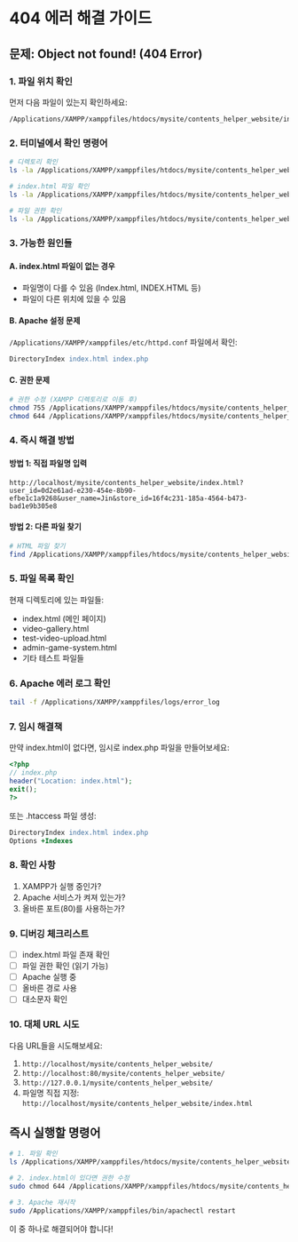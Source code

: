 # 404 에러 해결 가이드

## 문제: Object not found! (404 Error)

### 1. 파일 위치 확인

먼저 다음 파일이 있는지 확인하세요:
```
/Applications/XAMPP/xamppfiles/htdocs/mysite/contents_helper_website/index.html
```

### 2. 터미널에서 확인 명령어

```bash
# 디렉토리 확인
ls -la /Applications/XAMPP/xamppfiles/htdocs/mysite/contents_helper_website/

# index.html 파일 확인
ls -la /Applications/XAMPP/xamppfiles/htdocs/mysite/contents_helper_website/index.html

# 파일 권한 확인
ls -la /Applications/XAMPP/xamppfiles/htdocs/mysite/contents_helper_website/ | grep index
```

### 3. 가능한 원인들

#### A. index.html 파일이 없는 경우
- 파일명이 다를 수 있음 (Index.html, INDEX.HTML 등)
- 파일이 다른 위치에 있을 수 있음

#### B. Apache 설정 문제
`/Applications/XAMPP/xamppfiles/etc/httpd.conf` 파일에서 확인:
```apache
DirectoryIndex index.html index.php
```

#### C. 권한 문제
```bash
# 권한 수정 (XAMPP 디렉토리로 이동 후)
chmod 755 /Applications/XAMPP/xamppfiles/htdocs/mysite/contents_helper_website
chmod 644 /Applications/XAMPP/xamppfiles/htdocs/mysite/contents_helper_website/index.html
```

### 4. 즉시 해결 방법

#### 방법 1: 직접 파일명 입력
```
http://localhost/mysite/contents_helper_website/index.html?user_id=0d2e61ad-e230-454e-8b90-efbe1c1a9268&user_name=Jin&store_id=16f4c231-185a-4564-b473-bad1e9b305e8
```

#### 방법 2: 다른 파일 찾기
```bash
# HTML 파일 찾기
find /Applications/XAMPP/xamppfiles/htdocs/mysite/contents_helper_website -name "*.html" -type f
```

### 5. 파일 목록 확인

현재 디렉토리에 있는 파일들:
- index.html (메인 페이지)
- video-gallery.html
- test-video-upload.html
- admin-game-system.html
- 기타 테스트 파일들

### 6. Apache 에러 로그 확인

```bash
tail -f /Applications/XAMPP/xamppfiles/logs/error_log
```

### 7. 임시 해결책

만약 index.html이 없다면, 임시로 index.php 파일을 만들어보세요:

```php
<?php
// index.php
header("Location: index.html");
exit();
?>
```

또는 .htaccess 파일 생성:
```apache
DirectoryIndex index.html index.php
Options +Indexes
```

### 8. 확인 사항

1. XAMPP가 실행 중인가?
2. Apache 서비스가 켜져 있는가?
3. 올바른 포트(80)를 사용하는가?

### 9. 디버깅 체크리스트

- [ ] index.html 파일 존재 확인
- [ ] 파일 권한 확인 (읽기 가능)
- [ ] Apache 실행 중
- [ ] 올바른 경로 사용
- [ ] 대소문자 확인

### 10. 대체 URL 시도

다음 URL들을 시도해보세요:
1. `http://localhost/mysite/contents_helper_website/`
2. `http://localhost:80/mysite/contents_helper_website/`
3. `http://127.0.0.1/mysite/contents_helper_website/`
4. 파일명 직접 지정: `http://localhost/mysite/contents_helper_website/index.html`

## 즉시 실행할 명령어

```bash
# 1. 파일 확인
ls /Applications/XAMPP/xamppfiles/htdocs/mysite/contents_helper_website/

# 2. index.html이 있다면 권한 수정
sudo chmod 644 /Applications/XAMPP/xamppfiles/htdocs/mysite/contents_helper_website/index.html

# 3. Apache 재시작
sudo /Applications/XAMPP/xamppfiles/bin/apachectl restart
```

이 중 하나로 해결되어야 합니다!
